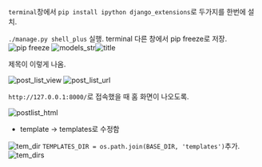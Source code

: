 ```terminal```창에서 ```pip install ipython django_extensions```로 두가지를 한번에 설치.

```./manage.py shell_plus``` 실행.
terminal 다른 창에서 pip freeze로 저장.
![pip freeze](another_terminal_freeze.png)
![models_str](__str__.png)![title](admin_title.png)

제목이 이렇게 나옴.

![post_list_view](post_list_view.png)
![post_list_url](post_list_url.png)

```http://127.0.0.1:8000/```로 접속했을 때
홈 화면이 나오도록.

![postlist_html](postlisthtml.png)
* template -> templates로 수정함

![tem_dir](tem_dir.png)
```TEMPLATES_DIR = os.path.join(BASE_DIR, 'templates')```추가.
![tem_dirs](tem_dirs.png)

